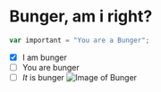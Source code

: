 # Bunger, am i right?
```javascript
var important = "You are a Bunger";
```
- [x] I am bunger
- [ ] You are bunger
- [ ] *It* is bunger
![Image of Bunger](https://static.wikia.nocookie.net/bugsnax/images/d/dc/Bunger_sticker.png/revision/latest?cb=20201120182649)
